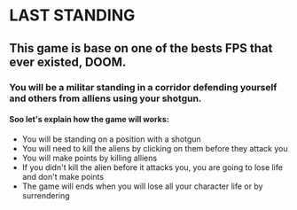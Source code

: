 # LAST STANDING

## This game is base on one of the bests FPS that ever existed, DOOM.

### You will be a militar standing in a corridor defending yourself and others from alliens using your shotgun.

#### Soo let's explain how the game will works:

* You will be standing on a position with a shotgun
* You will need to kill the aliens by clicking on them before they attack you
* You will make points by killing alliens
* If you didn't kill the alien before it attacks you, you are going to lose life and don't make points
* The game will ends when you will lose all your character life or by surrendering

